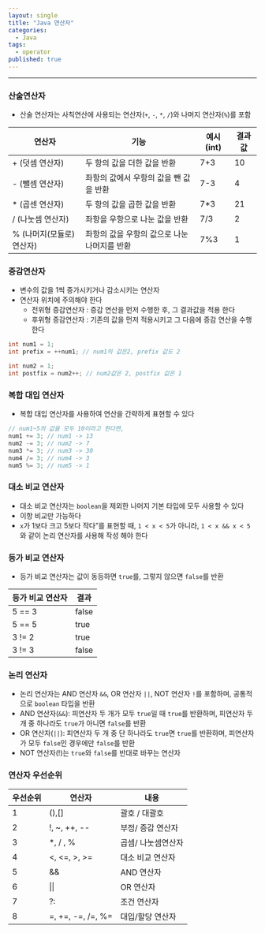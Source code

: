 ```yaml
---
layout: single
title: "Java 연산자"
categories:
  - Java
tags:
  - operator
published: true
---
```

----

### 산술연산자
- 산술 연산자는 사칙연산에 사용되는 연산자(`+`, `-`, `*`, `/`)와 나머지 연산자(`%`)를 포함

| 연산자                    | 기능                                         | 예시(int) | 결과값 |
| ------------------------- | -------------------------------------------- | --------- | ------ |
| + (덧셈 연산자)           | 두 항의 값을 더한 값을 반환                  | 7+3       | 10     |
| - (뺄셈 연산자)           | 좌항의 값에서 우항의 값을 뺀 값을 반환       | 7-3       | 4      |
| \* (곱센 연산자)          | 두 항의 값을 곱한 값을 반환                  | 7\*3      | 21     |
| / (나눗셈 연산자)         | 좌항을 우항으로 나눈 값을 반환               | 7/3       | 2      |
| % (나머지(모듈로) 연산자) | 좌항의 값을 우항의 값으로 나눈 나머지를 반환 | 7%3       | 1       |

### 증감연산자
- 변수의 값을 1씩 증가시키거나 감소시키는 연산자
- 연산자 위치에 주의해야 한다
	- 전위형 증감연산자 : 증감 연산을 먼저 수행한 후, 그 결과값을 적용 한다
	- 후위형 증감연산자 : 기존의 값을 먼저 적용시키고 그 다음에 증감 연산을 수행 한다

```java
int num1 = 1;
int prefix = ++num1; // num1의 값은2, prefix 값도 2

int num2 = 1;
int postfix = num2++; // num2값은 2, postfix 값은 1
```

### 복합 대입 연산자
- 복합 대입 연산자를 사용하여 연산을 간략하게 표현할 수 있다

```java
// num1~5의 값을 모두 10이라고 한다면,
num1 += 3; // num1 -> 13
num2 -= 3; // num2 -> 7
num3 *= 3; // num3 -> 30
num4 /= 3; // num4 -> 3
num5 %= 3; // num5 -> 1
```

### 대소 비교 연산자
- 대소 비교 연산자는 `boolean`을 제외한 나머지 기본 타입에 모두 사용할 수 있다
- 이항 비교만 가능하다
- `x`가 1보다 크고 5보다 작다”를 표현할 때, `1 < x < 5`가 아니라, `1 < x && x < 5`와 같이 논리 연산자를 사용해 작성 해야 한다

### 등가 비교 연산자
- 등가 비교 연산자는 값이 동등하면 `true`를, 그렇지 않으면 `false`를 반환

| 등가 비교 연산자 | 결과  |
| ---------------- | ----- |
| 5 == 3           | false |
| 5 == 5           | true  |
| 3 != 2           | true  |
| 3 != 3           | false |

### 논리 연산자
- 논리 연산자는 AND 연산자 `&&`, OR 연산자 `||`, NOT 연산자 `!`를 포함하며, 공통적으로 `boolean` 타입을 반환
- AND 연산자(`&&`): 피연산자 두 개가 모두 `true`일 때 `true`를 반환하며, 피연산자 두 개 중 하나라도 `true`가 아니면 `false`를 반환
- OR 연산자(`||`): 피연산자 두 개 중 단 하나라도 `true`면 `true`를 반환하며, 피연산자가 모두 `false`인 경우에만 `false`를 반환
- NOT 연산자(!)는 `true`와 `false`를 반대로 바꾸는 연산자

### 연산자 우선순위

| 우선순위 | 연산자            | 내용               |
| -------- | ----------------- | ------------------ |
| 1        | (),\[]            | 괄호 / 대괄호      |
| 2        | !, ~, ++, --      | 부정/ 증감 연산자  |
| 3        | \*, / , %         | 곱셈/ 나눗셈연산자 |
| 4        | <, <=, >, >=      | 대소 비교 연산자   |
| 5        | &&                | AND 연산자         |
| 6        | \|\|    | OR 연산자          |
| 7        | ?:                | 조건 연산자        |
| 8        | =, +=, -=, /=, %= | 대입/할당 연산자   |


